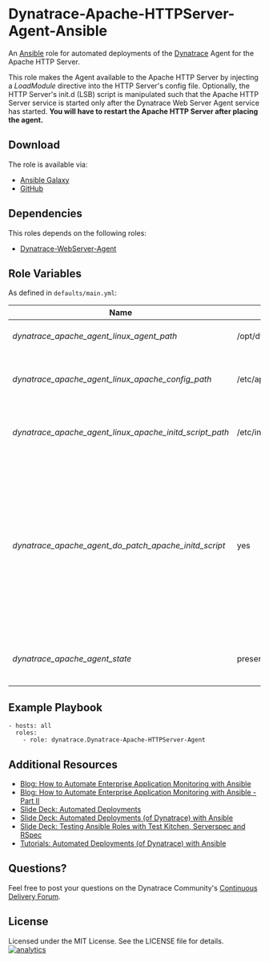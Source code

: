 # Dynatrace-Apache-HTTPServer-Agent-Ansible

An [Ansible](http://www.ansible.com) role for automated deployments of the [Dynatrace](http://www.bit.ly/dttrial) Agent for the Apache HTTP Server.

This role makes the Agent available to the Apache HTTP Server by injecting a *LoadModule* directive into the HTTP Server's config file. Optionally, the HTTP Server's init.d (LSB) script is manipulated such that the Apache HTTP Server service is started only after the Dynatrace Web Server Agent service has started. **You will have to restart the Apache HTTP Server after placing the agent.**

## Download

The role is available via:

- [Ansible Galaxy](https://galaxy.ansible.com/list#/roles/2681)
- [GitHub](https://github.com/Dynatrace/Dynatrace-Apache-HTTPServer-Agent-Ansible)

## Dependencies

This roles depends on the following roles:

- [Dynatrace-WebServer-Agent](https://galaxy.ansible.com/list#/roles/2625)

## Role Variables

As defined in ```defaults/main.yml```:

| Name                                                    | Default                                  | Description |
|---------------------------------------------------------|------------------------------------------|-------------|
| *dynatrace_apache_agent_linux_agent_path*               | /opt/dynatrace/agent/lib64/libdtagent.so | The path to the Agent library. |
| *dynatrace_apache_agent_linux_apache_config_path*       | /etc/apache2/apache2.conf                | The path to the Apache HTTP Server's config file. |
| *dynatrace_apache_agent_linux_apache_initd_script_path* | /etc/init.d/apache2                      | The path to the Apache HTTP Server's init.d script. |
| *dynatrace_apache_agent_do_patch_apache_initd_script*   | yes                                      | Whether the init.d script shall be patched so that the Apache HTTP Server service is started only after the Dynatrace Web Server Agent service has started, or not.
| *dynatrace_apache_agent_state*                          | present                                  | Whether the Agent shall be ```present``` or ```absent```. |

## Example Playbook

	- hosts: all
	  roles:
	    - role: dynatrace.Dynatrace-Apache-HTTPServer-Agent

## Additional Resources

- [Blog: How to Automate Enterprise Application Monitoring with Ansible](http://apmblog.dynatrace.com/2015/03/04/how-to-automate-enterprise-application-monitoring-with-ansible/)
- [Blog: How to Automate Enterprise Application Monitoring with Ansible - Part II](http://apmblog.dynatrace.com/2015/04/23/how-to-automate-enterprise-application-monitoring-with-ansible-part-ii/)
- [Slide Deck: Automated Deployments](http://slideshare.net/MartinEtmajer/automated-deployments-slide-share)
- [Slide Deck: Automated Deployments (of Dynatrace) with Ansible](http://www.slideshare.net/MartinEtmajer/automated-deployments-with-ansible)
- [Slide Deck: Testing Ansible Roles with Test Kitchen, Serverspec and RSpec](http://www.slideshare.net/MartinEtmajer/testing-ansible-roles-with-test-kitchen-serverspec-and-rspec-48185017)
- [Tutorials: Automated Deployments (of Dynatrace) with Ansible](https://community.compuwareapm.com/community/display/COE/Tutorials+on+Automated+Deployments#TutorialsonAutomatedDeployments-ansible)

## Questions?

Feel free to post your questions on the Dynatrace Community's [Continuous Delivery Forum](https://community.dynatrace.com/community/pages/viewpage.action?pageId=46628921).

## License

Licensed under the MIT License. See the LICENSE file for details.
[![analytics](https://www.google-analytics.com/collect?v=1&t=pageview&_s=1&dl=https%3A%2F%2Fgithub.com%2FdynaTrace&dp=%2FDynatrace-Apache-HTTPServer-Agent-Ansible&dt=Dynatrace-Apache-HTTPServer-Agent-Ansible&_u=Dynatrace~&cid=github.com%2FdynaTrace&tid=UA-54510554-5&aip=1)]()